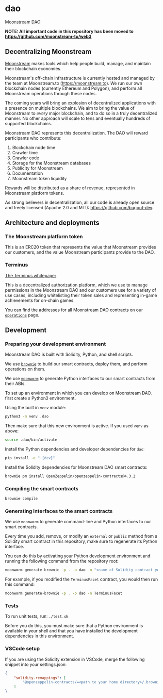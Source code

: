 # dao
Moonstream DAO

**NOTE: All important code in this repository has been moved to https://github.com/moonstream-to/web3**

## Decentralizing Moonstream

[Moonstream](https://moonstream.to) makes tools which help people build, manage, and maintain their blockchain economies.

Moonstream's off-chain infrastructure is currently hosted and managed by the team at Moonstream.to (https://moonstream.to).
We run our own blockchain nodes (currently Ethereum and Polygon), and perform all Moonstream operations
through these nodes.

The coming years will bring an explosion of decentralized applications with a presence on multiple
blockchains. We aim to bring the value of Moonstream to *every* major blockchain, and to do so in a
truly decentralized manner. No other approach will scale to tens and eventually hundreds of supported
blockchains.

Moonstream DAO represents this decentralization. The DAO will reward participants who contribute:
1. Blockchain node time
2. Crawler time
3. Crawler code
4. Storage for the Moonstream databases
5. Publicity for Moonstream
6. Documentation
7. Moonstream token liquidity

Rewards will be distributed as a share of revenue, represented in Moonstream platform tokens.

As strong believers in decentralization, all our code is already open source and freely licensed (Apache 2.0
and MIT): https://github.com/bugout-dev.

## Architecture and deployments

### The Moonstream platform token

This is an ERC20 token that represents the value that Moonstream provides our customers, and the value
Moonstream participants provide to the DAO.

### Terminus

[The Terminus whitepaper](./docs/terminus.md)

This is a decentralized authorization platform, which we use to manage permissions in the Moonstream
DAO and our customers use for a variety of use cases, including whitelisting their token sales and
representing in-game achievements for on-chain games.

You can find the addresses for all Moonstream DAO contracts on our [`operations`](./operations/README.md) page.

## Development

### Preparing your development environment

Moonstream DAO is built with Solidity, Python, and shell scripts.

We use [`brownie`](https://github.com/eth-brownie/brownie) to build our smart contracts, deploy them,
and perform operations on them.

We use [`moonworm`](https://github.com/bugout-dev/moonworm) to generate Python interfaces to our smart
contracts from their ABIs.

To set up an environment in which you can develop on Moonstream DAO, first create a Python3 environment.

Using the built in `venv` module:

```bash
python3 -m venv .dao
```

Then make sure that this new environment is active. If you used `venv` as above:

```bash
source .dao/bin/activate
```

Install the Python dependencies and developer dependencies for `dao`:

```bash
pip install -e ".[dev]"
```

Install the Solidity dependencies for Moonstream DAO smart contracts:

```bash
brownie pm install OpenZeppelin/openzeppelin-contracts@4.3.2
```

### Compiling the smart contracts

```bash
brownie compile
```

### Generating interfaces to the smart contracts

We use `moonworm` to generate command-line and Python interfaces to our smart contracts.

Every time you add, remove, or modify an `external` or `public` method from a Solidity smart contract in this repository,
make sure to regenerate its Python interface.

You can do this by activating your Python development environment and running the following command from
the repository root:

```bash
moonworm generate-brownie -p . -o dao -n "<name of Solidity contract you modified>"
```

For example, if you modified the `TerminusFacet` contract, you would then run this command:

```bash
moonworm generate-brownie -p . -o dao -n TerminusFacet
```

### Tests

To run unit tests, run: `./test.sh`

Before you do this, you must make sure that a Python environment is available in your shell and that
you have installed the development dependencies in this environment.

### VSCode setup

If you are using the Solidity extension in VSCode, merge the following snippet into your settings.json:

```json
{
    "solidity.remappings": [
        "@openzeppelin-contracts/=<path to your home directory>/.brownie/packages/OpenZeppelin/openzeppelin-contracts@4.3.2"
    ]
}
```
